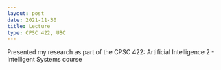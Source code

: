 ```yaml
---
layout: post
date: 2021-11-30
title: Lecture
type: CPSC 422, UBC
---
```


Presented my research as part of the CPSC 422: Artificial Intelligence 2 - Intelligent Systems course
